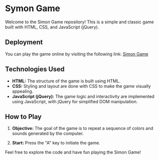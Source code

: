 # Symon Game

Welcome to the Simon Game repository! This is a simple and classic game built with HTML, CSS, and JavaScript (jQuery).

## Deployment

You can play the game online by visiting the following link: [Simon Game](https://omrip500.github.io/symon/)

## Technologies Used

- **HTML:** The structure of the game is built using HTML.
- **CSS:** Styling and layout are done with CSS to make the game visually appealing.
- **JavaScript (jQuery):** The game logic and interactivity are implemented using JavaScript, with jQuery for simplified DOM manipulation.

## How to Play

1. **Objective:** The goal of the game is to repeat a sequence of colors and sounds generated by the computer.

2. **Start:** Press the "A" key to initiate the game.

Feel free to explore the code and have fun playing the Simon Game!
